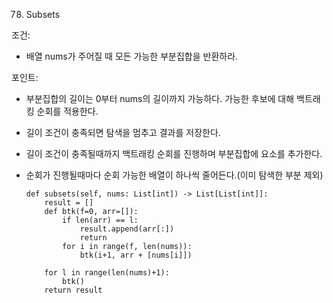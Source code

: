 78. Subsets

조건:
- 배열 nums가 주어질 때 모든 가능한 부분집합을 반환하라.

포인트:
- 부분집합의 길이는 0부터 nums의 길이까지 가능하다. 가능한 후보에 대해 백트래킹 순회를 적용한다.
- 길이 조건이 충족되면 탐색을 멈추고 결과를 저장한다.
- 길이 조건이 충족될때까지 백트래킹 순회를 진행하며 부분집합에 요소를 추가한다.
- 순회가 진행될때마다 순회 가능한 배열이 하나씩 줄어든다.(이미 탐색한 부분 제외)


      def subsets(self, nums: List[int]) -> List[List[int]]:
          result = []
          def btk(f=0, arr=[]):
              if len(arr) == l:
                  result.append(arr[:])
                  return
              for i in range(f, len(nums)):
                  btk(i+1, arr + [nums[i]])

          for l in range(len(nums)+1):
              btk()
          return result
